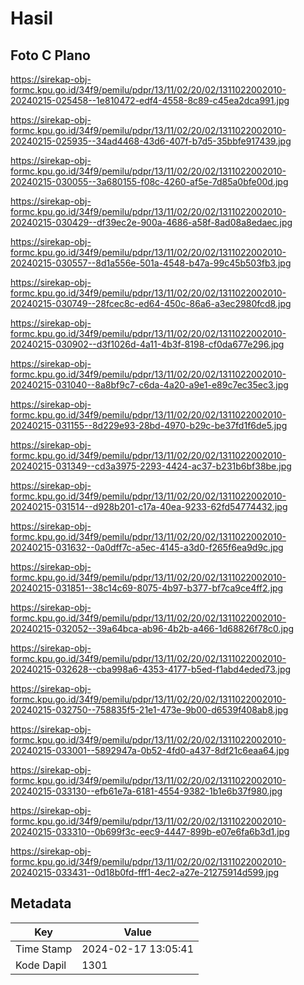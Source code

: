 # Hasil

## Foto C Plano

https://sirekap-obj-formc.kpu.go.id/34f9/pemilu/pdpr/13/11/02/20/02/1311022002010-20240215-025458--1e810472-edf4-4558-8c89-c45ea2dca991.jpg

https://sirekap-obj-formc.kpu.go.id/34f9/pemilu/pdpr/13/11/02/20/02/1311022002010-20240215-025935--34ad4468-43d6-407f-b7d5-35bbfe917439.jpg

https://sirekap-obj-formc.kpu.go.id/34f9/pemilu/pdpr/13/11/02/20/02/1311022002010-20240215-030055--3a680155-f08c-4260-af5e-7d85a0bfe00d.jpg

https://sirekap-obj-formc.kpu.go.id/34f9/pemilu/pdpr/13/11/02/20/02/1311022002010-20240215-030429--df39ec2e-900a-4686-a58f-8ad08a8edaec.jpg

https://sirekap-obj-formc.kpu.go.id/34f9/pemilu/pdpr/13/11/02/20/02/1311022002010-20240215-030557--8d1a556e-501a-4548-b47a-99c45b503fb3.jpg

https://sirekap-obj-formc.kpu.go.id/34f9/pemilu/pdpr/13/11/02/20/02/1311022002010-20240215-030749--28fcec8c-ed64-450c-86a6-a3ec2980fcd8.jpg

https://sirekap-obj-formc.kpu.go.id/34f9/pemilu/pdpr/13/11/02/20/02/1311022002010-20240215-030902--d3f1026d-4a11-4b3f-8198-cf0da677e296.jpg

https://sirekap-obj-formc.kpu.go.id/34f9/pemilu/pdpr/13/11/02/20/02/1311022002010-20240215-031040--8a8bf9c7-c6da-4a20-a9e1-e89c7ec35ec3.jpg

https://sirekap-obj-formc.kpu.go.id/34f9/pemilu/pdpr/13/11/02/20/02/1311022002010-20240215-031155--8d229e93-28bd-4970-b29c-be37fd1f6de5.jpg

https://sirekap-obj-formc.kpu.go.id/34f9/pemilu/pdpr/13/11/02/20/02/1311022002010-20240215-031349--cd3a3975-2293-4424-ac37-b231b6bf38be.jpg

https://sirekap-obj-formc.kpu.go.id/34f9/pemilu/pdpr/13/11/02/20/02/1311022002010-20240215-031514--d928b201-c17a-40ea-9233-62fd54774432.jpg

https://sirekap-obj-formc.kpu.go.id/34f9/pemilu/pdpr/13/11/02/20/02/1311022002010-20240215-031632--0a0dff7c-a5ec-4145-a3d0-f265f6ea9d9c.jpg

https://sirekap-obj-formc.kpu.go.id/34f9/pemilu/pdpr/13/11/02/20/02/1311022002010-20240215-031851--38c14c69-8075-4b97-b377-bf7ca9ce4ff2.jpg

https://sirekap-obj-formc.kpu.go.id/34f9/pemilu/pdpr/13/11/02/20/02/1311022002010-20240215-032052--39a64bca-ab96-4b2b-a466-1d68826f78c0.jpg

https://sirekap-obj-formc.kpu.go.id/34f9/pemilu/pdpr/13/11/02/20/02/1311022002010-20240215-032628--cba998a6-4353-4177-b5ed-f1abd4eded73.jpg

https://sirekap-obj-formc.kpu.go.id/34f9/pemilu/pdpr/13/11/02/20/02/1311022002010-20240215-032750--758835f5-21e1-473e-9b00-d6539f408ab8.jpg

https://sirekap-obj-formc.kpu.go.id/34f9/pemilu/pdpr/13/11/02/20/02/1311022002010-20240215-033001--5892947a-0b52-4fd0-a437-8df21c6eaa64.jpg

https://sirekap-obj-formc.kpu.go.id/34f9/pemilu/pdpr/13/11/02/20/02/1311022002010-20240215-033130--efb61e7a-6181-4554-9382-1b1e6b37f980.jpg

https://sirekap-obj-formc.kpu.go.id/34f9/pemilu/pdpr/13/11/02/20/02/1311022002010-20240215-033310--0b699f3c-eec9-4447-899b-e07e6fa6b3d1.jpg

https://sirekap-obj-formc.kpu.go.id/34f9/pemilu/pdpr/13/11/02/20/02/1311022002010-20240215-033431--0d18b0fd-fff1-4ec2-a27e-21275914d599.jpg


## Metadata

| Key        | Value               |
| ---------- | ------------------- |
| Time Stamp | 2024-02-17 13:05:41 |
| Kode Dapil | 1301                |



